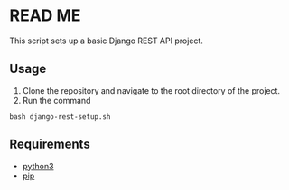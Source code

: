 # READ ME
This script sets up a basic Django REST API project.

## Usage
1. Clone the repository and navigate to the root directory of the project.
2. Run the command
```
bash django-rest-setup.sh
```
## Requirements
* [python3](https://www.python.org/downloads/)
* [pip](https://pypi.org/project/pip/)